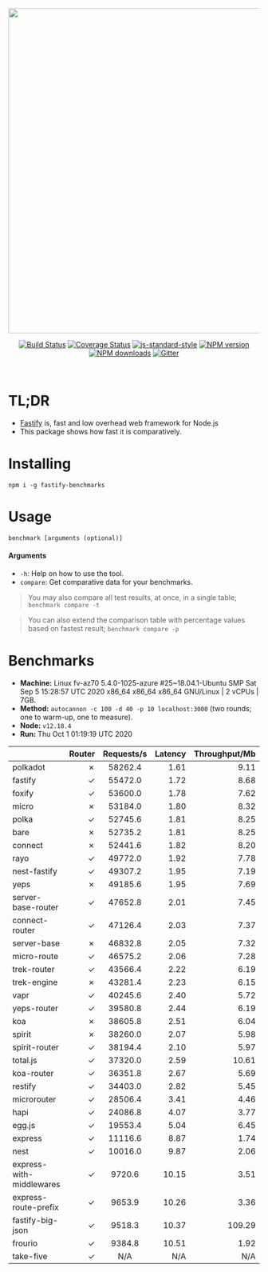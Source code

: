 <div align="center">
<img src="https://github.com/fastify/graphics/raw/master/full-logo.png" width="650" height="auto"/>
</div>

<div align="center">

[![Build Status](https://travis-ci.org/fastify/fastify.svg?branch=master)](https://travis-ci.org/fastify/fastify)
[![Coverage Status](https://coveralls.io/repos/github/fastify/fastify/badge.svg?branch=master)](https://coveralls.io/github/fastify/fastify?branch=master)
[![js-standard-style](https://img.shields.io/badge/code%20style-standard-brightgreen.svg?style=flat)](http://standardjs.com/)
[![NPM version](https://img.shields.io/npm/v/fastify.svg?style=flat)](https://www.npmjs.com/package/fastify)
[![NPM downloads](https://img.shields.io/npm/dm/fastify.svg?style=flat)](https://www.npmjs.com/package/fastify) [![Gitter](https://badges.gitter.im/gitterHQ/gitter.svg)](https://gitter.im/fastify)
</div>
<br />

# TL;DR

* [Fastify](https://github.com/fastify/fastify) is, fast and low overhead web framework for Node.js
* This package shows how fast it is comparatively.

# Installing

```
npm i -g fastify-benchmarks
```

# Usage

```
benchmark [arguments (optional)]
```

#### Arguments

* `-h`: Help on how to use the tool.
* `compare`: Get comparative data for your benchmarks.

> You may also compare all test results, at once, in a single table; `benchmark compare -t`

> You can also extend the comparison table with percentage values based on fastest result; `benchmark compare -p`
# Benchmarks
* __Machine:__ Linux fv-az70 5.4.0-1025-azure #25~18.04.1-Ubuntu SMP Sat Sep 5 15:28:57 UTC 2020 x86_64 x86_64 x86_64 GNU/Linux | 2 vCPUs | 7GB.
* __Method:__ `autocannon -c 100 -d 40 -p 10 localhost:3000` (two rounds; one to warm-up, one to measure).
* __Node:__ `v12.18.4`
* __Run:__ Thu Oct  1 01:19:19 UTC 2020

|                          | Router | Requests/s | Latency | Throughput/Mb |
| :--                      | --:    | :-:        | --:     | --:           |
| polkadot                 | ✗      | 58262.4    | 1.61    | 9.11          |
| fastify                  | ✓      | 55472.0    | 1.72    | 8.68          |
| foxify                   | ✓      | 53600.0    | 1.78    | 7.62          |
| micro                    | ✗      | 53184.0    | 1.80    | 8.32          |
| polka                    | ✓      | 52745.6    | 1.81    | 8.25          |
| bare                     | ✗      | 52735.2    | 1.81    | 8.25          |
| connect                  | ✗      | 52441.6    | 1.82    | 8.20          |
| rayo                     | ✓      | 49772.0    | 1.92    | 7.78          |
| nest-fastify             | ✓      | 49307.2    | 1.95    | 7.19          |
| yeps                     | ✗      | 49185.6    | 1.95    | 7.69          |
| server-base-router       | ✓      | 47652.8    | 2.01    | 7.45          |
| connect-router           | ✓      | 47126.4    | 2.03    | 7.37          |
| server-base              | ✗      | 46832.8    | 2.05    | 7.32          |
| micro-route              | ✓      | 46575.2    | 2.06    | 7.28          |
| trek-router              | ✓      | 43566.4    | 2.22    | 6.19          |
| trek-engine              | ✗      | 43281.4    | 2.23    | 6.15          |
| vapr                     | ✓      | 40245.6    | 2.40    | 5.72          |
| yeps-router              | ✓      | 39580.8    | 2.44    | 6.19          |
| koa                      | ✗      | 38605.8    | 2.51    | 6.04          |
| spirit                   | ✗      | 38260.0    | 2.07    | 5.98          |
| spirit-router            | ✓      | 38194.4    | 2.10    | 5.97          |
| total.js                 | ✓      | 37320.0    | 2.59    | 10.61         |
| koa-router               | ✓      | 36351.8    | 2.67    | 5.69          |
| restify                  | ✓      | 34403.0    | 2.82    | 5.45          |
| microrouter              | ✓      | 28506.4    | 3.41    | 4.46          |
| hapi                     | ✓      | 24086.8    | 4.07    | 3.77          |
| egg.js                   | ✓      | 19553.4    | 5.04    | 6.45          |
| express                  | ✓      | 11116.6    | 8.87    | 1.74          |
| nest                     | ✓      | 10016.0    | 9.87    | 2.06          |
| express-with-middlewares | ✓      | 9720.6     | 10.15   | 3.51          |
| express-route-prefix     | ✓      | 9653.9     | 10.26   | 3.36          |
| fastify-big-json         | ✓      | 9518.3     | 10.37   | 109.29        |
| frourio                  | ✓      | 9384.8     | 10.51   | 1.92          |
| take-five                | ✓      | N/A        | N/A     | N/A           |
